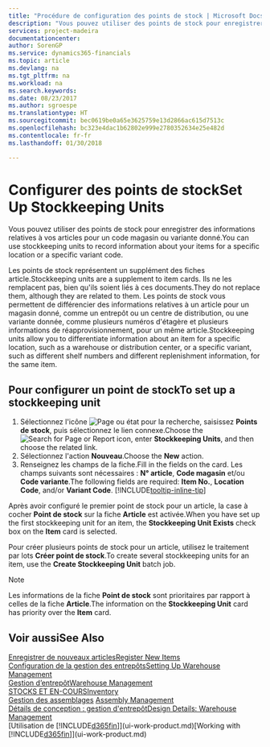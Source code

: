 ```yaml
---
title: "Procédure de configuration des points de stock | Microsoft Docs"
description: "Vous pouvez utiliser des points de stock pour enregistrer des informations relatives à vos articles pour un code magasin ou variante donné."
services: project-madeira
documentationcenter: 
author: SorenGP
ms.service: dynamics365-financials
ms.topic: article
ms.devlang: na
ms.tgt_pltfrm: na
ms.workload: na
ms.search.keywords: 
ms.date: 08/23/2017
ms.author: sgroespe
ms.translationtype: HT
ms.sourcegitcommit: bec0619be0a65e3625759e13d2866ac615d7513c
ms.openlocfilehash: bc323e4dac1b62802e999e2780352634e25e482d
ms.contentlocale: fr-fr
ms.lasthandoff: 01/30/2018

---
```

# <a name="set-up-stockkeeping-units"></a><span data-ttu-id="cff48-103">Configurer des points de stock</span><span class="sxs-lookup"><span data-stu-id="cff48-103">Set Up Stockkeeping Units</span></span>
<span data-ttu-id="cff48-104">Vous pouvez utiliser des points de stock pour enregistrer des informations relatives à vos articles pour un code magasin ou variante donné.</span><span class="sxs-lookup"><span data-stu-id="cff48-104">You can use stockkeeping units to record information about your items for a specific location or a specific variant code.</span></span>  

 <span data-ttu-id="cff48-105">Les points de stock représentent un supplément des fiches article.</span><span class="sxs-lookup"><span data-stu-id="cff48-105">Stockkeeping units are a supplement to item cards.</span></span> <span data-ttu-id="cff48-106">Ils ne les remplacent pas, bien qu'ils soient liés à ces documents.</span><span class="sxs-lookup"><span data-stu-id="cff48-106">They do not replace them, although they are related to them.</span></span> <span data-ttu-id="cff48-107">Les points de stock vous permettent de différencier des informations relatives à un article pour un magasin donné, comme un entrepôt ou un centre de distribution, ou une variante donnée, comme plusieurs numéros d'étagère et plusieurs informations de réapprovisionnement, pour un même article.</span><span class="sxs-lookup"><span data-stu-id="cff48-107">Stockkeeping units allow you to differentiate information about an item for a specific location, such as a warehouse or distribution center, or a specific variant, such as different shelf numbers and different replenishment information, for the same item.</span></span>  

## <a name="to-set-up-a-stockkeeping-unit"></a><span data-ttu-id="cff48-108">Pour configurer un point de stock</span><span class="sxs-lookup"><span data-stu-id="cff48-108">To set up a stockkeeping unit</span></span>  

1.  <span data-ttu-id="cff48-109">Sélectionnez l'icône ![Page ou état pour la recherche](media/ui-search/search_small.png "Page ou état pour la recherche"), saisissez **Points de stock**, puis sélectionnez le lien connexe.</span><span class="sxs-lookup"><span data-stu-id="cff48-109">Choose the ![Search for Page or Report](media/ui-search/search_small.png "Search for Page or Report icon") icon, enter **Stockkeeping Units**, and then choose the related link.</span></span>  
2.  <span data-ttu-id="cff48-110">Sélectionnez l'action **Nouveau**.</span><span class="sxs-lookup"><span data-stu-id="cff48-110">Choose the **New** action.</span></span>  
3.  <span data-ttu-id="cff48-111">Renseignez les champs de la fiche.</span><span class="sxs-lookup"><span data-stu-id="cff48-111">Fill in the fields on the card.</span></span> <span data-ttu-id="cff48-112">Les champs suivants sont nécessaires : **N° article**, **Code magasin** et/ou **Code variante**.</span><span class="sxs-lookup"><span data-stu-id="cff48-112">The following fields are required: **Item No.**, **Location Code**, and/or **Variant Code**.</span></span> [!INCLUDE[tooltip-inline-tip](includes/tooltip-inline-tip_md.md)]  

<span data-ttu-id="cff48-113">Après avoir configuré le premier point de stock pour un article, la case à cocher **Point de stock** sur la fiche **Article** est activée.</span><span class="sxs-lookup"><span data-stu-id="cff48-113">When you have set up the first stockkeeping unit for an item, the **Stockkeeping Unit Exists** check box on the **Item** card is selected.</span></span>  

<span data-ttu-id="cff48-114">Pour créer plusieurs points de stock pour un article, utilisez le traitement par lots **Créer point de stock**.</span><span class="sxs-lookup"><span data-stu-id="cff48-114">To create several stockkeeping units for an item, use the **Create Stockkeeping Unit** batch job.</span></span>  

> [!NOTE]  
>  <span data-ttu-id="cff48-115">Les informations de la fiche **Point de stock** sont prioritaires par rapport à celles de la fiche **Article**.</span><span class="sxs-lookup"><span data-stu-id="cff48-115">The information on the **Stockkeeping Unit** card has priority over the **Item** card.</span></span>  

## <a name="see-also"></a><span data-ttu-id="cff48-116">Voir aussi</span><span class="sxs-lookup"><span data-stu-id="cff48-116">See Also</span></span>  
[<span data-ttu-id="cff48-117">Enregistrer de nouveaux articles</span><span class="sxs-lookup"><span data-stu-id="cff48-117">Register New Items</span></span>](inventory-how-register-new-items.md)  
[<span data-ttu-id="cff48-118">Configuration de la gestion des entrepôts</span><span class="sxs-lookup"><span data-stu-id="cff48-118">Setting Up Warehouse Management</span></span>](warehouse-setup-warehouse.md)  
[<span data-ttu-id="cff48-119">Gestion d’entrepôt</span><span class="sxs-lookup"><span data-stu-id="cff48-119">Warehouse Management</span></span>](warehouse-manage-warehouse.md)  
[<span data-ttu-id="cff48-120">STOCKS ET EN-COURS</span><span class="sxs-lookup"><span data-stu-id="cff48-120">Inventory</span></span>](inventory-manage-inventory.md)  
<span data-ttu-id="cff48-121">[Gestion des assemblages](assembly-assemble-items.md)  </span><span class="sxs-lookup"><span data-stu-id="cff48-121">[Assembly Management](assembly-assemble-items.md)  </span></span>  
[<span data-ttu-id="cff48-122">Détails de conception : gestion d'entrepôt</span><span class="sxs-lookup"><span data-stu-id="cff48-122">Design Details: Warehouse Management</span></span>](design-details-warehouse-management.md)  
<span data-ttu-id="cff48-123">[Utilisation de [!INCLUDE[d365fin](includes/d365fin_md.md)]](ui-work-product.md)</span><span class="sxs-lookup"><span data-stu-id="cff48-123">[Working with [!INCLUDE[d365fin](includes/d365fin_md.md)]](ui-work-product.md)</span></span>  

